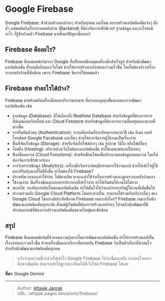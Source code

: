 # Google Firebase


Google Firebase: ตัวช่วยสร้างแอปง่ายๆ สำหรับทุกคน
เคยไหม อยากสร้างแอปพลิเคชันเจ๋งๆ สักตัว แต่พอคิดถึงเรื่องระบบหลังบ้าน (Backend) ที่ต้องจัดการเซิร์ฟเวอร์ ฐานข้อมูล และอะไรต่อมิอะไร ก็รู้สึกปวดหัว Firebase มาเพื่อแก้ปัญหานี้แหละ!

<!--more-->

## Firebase คืออะไร?
Firebase คือแพลตฟอร์มจาก Google ที่เปรียบเสมือนชุดเครื่องมือสำเร็จรูป สำหรับนักพัฒนาแอปพลิเคชัน ทั้งบนมือถือและเว็บไซต์ ช่วยให้การสร้างแอปง่ายและรวดเร็วขึ้น โดยไม่ต้องกังวลเรื่องระบบหลังบ้านที่ซับซ้อน เพราะ Firebase จัดการให้หมดแล้ว

## Firebase ทำอะไรได้บ้าง?
Firebase มาพร้อมกับเครื่องมือและบริการมากมาย ที่ครอบคลุมทุกขั้นตอนของการพัฒนาแอปพลิเคชัน เช่น
 * ฐานข้อมูล (Database): มีให้เลือกทั้ง Realtime Database สำหรับข้อมูลที่ต้องการการอัปเดตแบบเรียลไทม์ และ Cloud Firestore สำหรับข้อมูลที่ต้องการความยืดหยุ่นและสเกลที่มากขึ้น
 * การยืนยันตัวตน (Authentication): ระบบล็อกอินที่รองรับหลากหลายวิธี เช่น อีเมล เบอร์โทรศัพท์ Google Facebook และอื่นๆ ช่วยให้การจัดการผู้ใช้งานเป็นเรื่องง่าย
 * พื้นที่จัดเก็บข้อมูล (Storage): สำหรับจัดเก็บไฟล์ต่างๆ เช่น รูปภาพ วิดีโอ หรือไฟล์อื่นๆ
 * โฮสติ้ง (Hosting): บริการฝากเว็บไซต์และแอปพลิเคชัน ทำให้เผยแพร่แอปได้ง่ายๆ
 * ฟังก์ชันคลาวด์ (Cloud Functions): สำหรับเขียนโค้ดเพื่อประมวลผลข้อมูลบนคลาวด์ โดยไม่ต้องจัดการเซิร์ฟเวอร์เอง
 * การวิเคราะห์ข้อมูล (Analytics): เครื่องมือวิเคราะห์พฤติกรรมการใช้งานแอป ช่วยให้เข้าใจผู้ใช้และปรับปรุงแอปได้ดียิ่งขึ้น
ทำไมต้องใช้ Firebase?
 * ประหยัดเวลาและค่าใช้จ่าย: ไม่ต้องเสียเวลาและค่าใช้จ่ายในการสร้างและดูแลระบบหลังบ้านเอง
 * ใช้งานง่าย: มีเครื่องมือและเอกสารประกอบที่เข้าใจง่าย ทำให้เริ่มต้นใช้งานได้ไม่ยาก
 * สเกลได้: รองรับการเติบโตของแอปพลิเคชัน ทำให้มั่นใจได้ว่าแอปจะรองรับผู้ใช้งานที่เพิ่มขึ้นได้
 * ทำงานร่วมกับ Google Cloud Platform ได้อย่างราบรื่น: สามารถใช้ร่วมกับบริการอื่นๆ ของ Google Cloud ได้อย่างมีประสิทธิภาพ
Firebase เหมาะกับใคร?
Firebase เหมาะกับนักพัฒนาแอปพลิเคชันทุกระดับ ตั้งแต่ผู้เริ่มต้นที่ต้องการสร้างแอปง่ายๆ ไปจนถึงนักพัฒนาที่มีประสบการณ์ที่ต้องการสร้างแอปพลิเคชันขนาดใหญ่และซับซ้อน

## สรุป
Firebase คือแพลตฟอร์มที่ช่วยลดความยุ่งยากในการพัฒนาแอปพลิเคชัน ทำให้การสร้างแอปเป็นเรื่องง่ายและรวดเร็วขึ้น ด้วยเครื่องมือและบริการที่ครบครัน Firebase จึงเป็นตัวเลือกที่น่าสนใจสำหรับนักพัฒนาแอปพลิเคชันทุกคน

> หวังว่าบทความนี้จะช่วยให้เข้าใจ Google Firebase ได้ง่ายขึ้นนะครับ หากสนใจอยากศึกษาเพิ่มเติม สามารถเข้าไปดูรายละเอียดได้ที่เว็บไซต์ Firebase ได้เลย

**ที่มา:** Google Gemini


---

> Author: [Attajak Janrak](https://github.com/attajak)  
> URL: /attajak.pages.dev/posts/firebase/  

